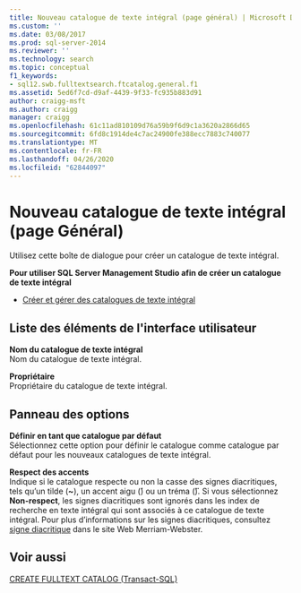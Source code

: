 ```yaml
---
title: Nouveau catalogue de texte intégral (page général) | Microsoft Docs
ms.custom: ''
ms.date: 03/08/2017
ms.prod: sql-server-2014
ms.reviewer: ''
ms.technology: search
ms.topic: conceptual
f1_keywords:
- sql12.swb.fulltextsearch.ftcatalog.general.f1
ms.assetid: 5ed6f7cd-d9af-4439-9f33-fc935b883d91
author: craigg-msft
ms.author: craigg
manager: craigg
ms.openlocfilehash: 61c11ad810109d76a59b9f6d9c1a3620a2866d65
ms.sourcegitcommit: 6fd8c1914de4c7ac24900fe388ecc7883c740077
ms.translationtype: MT
ms.contentlocale: fr-FR
ms.lasthandoff: 04/26/2020
ms.locfileid: "62844097"
---
```

# <a name="new-full-text-catalog-general-page"></a>Nouveau catalogue de texte intégral (page Général)
  Utilisez cette boîte de dialogue pour créer un catalogue de texte intégral.  
  
 **Pour utiliser SQL Server Management Studio afin de créer un catalogue de texte intégral**  
  
-   [Créer et gérer des catalogues de texte intégral](../relational-databases/search/create-and-manage-full-text-catalogs.md)  
  
## <a name="uielement-list"></a>Liste des éléments de l'interface utilisateur  
 **Nom du catalogue de texte intégral**  
 Nom du catalogue de texte intégral.  
  
 **Propriétaire**  
 Propriétaire du catalogue de texte intégral.  
  
## <a name="options-panel"></a>Panneau des options  
 **Définir en tant que catalogue par défaut**  
 Sélectionnez cette option pour définir le catalogue comme catalogue par défaut pour les nouveaux catalogues de texte intégral.  
  
 **Respect des accents**  
 Indique si le catalogue respecte ou non la casse des signes diacritiques, tels qu’un tilde (**~**), un accent aigu (**́**) ou un tréma (**̈**). Si vous sélectionnez **Non-respect**, les signes diacritiques sont ignorés dans les index de recherche en texte intégral qui sont associés à ce catalogue de texte intégral. Pour plus d’informations sur les signes diacritiques, consultez [signe diacritique](https://www.merriam-webster.com/dictionary/diacritic) dans le site Web Merriam-Webster.  
  
## <a name="see-also"></a>Voir aussi  
 [CREATE FULLTEXT CATALOG &#40;Transact-SQL&#41;](/sql/t-sql/statements/create-fulltext-catalog-transact-sql)  
  
  
